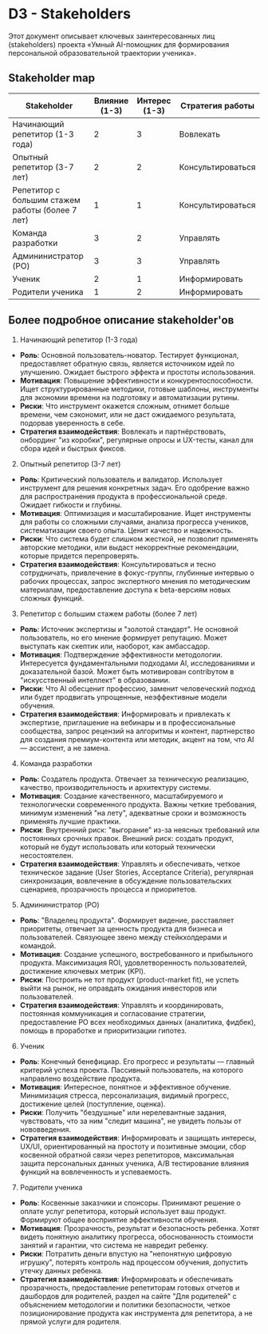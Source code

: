 # D3 - Stakeholders

Этот документ описывает ключевых заинтересованных лиц (stakeholders) проекта «Умный AI-помощник для формирования персональной образовательной траектории ученика».

## Stakeholder map

| Stakeholder                       | Влияние (1-3) | Интерес (1-3) | Стратегия работы                           |
|-----------------------------------|---------------|---------------|--------------------------------------------|
| Начинающий репетитор (1-3 года)      | 2             | 3             | Вовлекать |
| Опытный репетитор (3-7 лет)       | 2             | 2             | Консультироваться  |
| Репетитор с большим стажем работы (более 7 лет)                          | 1             | 1             | Консультироваться  |
| Команда разработки            | 3             | 2             | Управлять  |
| Админинистратор (PO)                 | 3             | 3             | Управлять  |
| Ученик                     | 2             | 1             | Информировать  |
| Родители ученика            | 1             | 2             | Информировать |

## Более подробное описание stakeholder'ов

1. Начинающий репетитор (1-3 года)
- **Роль**: Основной пользователь-новатор. Тестирует функционал, предоставляет обратную связь, является источником идей по улучшению. Ожидает быстрого эффекта и простоты использования.
- **Мотивация**: Повышение эффективности и конкурентоспособности. Ищет структурированные методики, готовые шаблоны, инструменты для экономии времени на подготовку и автоматизации рутины.
- **Риски**: Что инструмент окажется сложным, отнимет больше времени, чем сэкономит, или не даст ожидаемого результата, подорвав уверенность в себе.
- **Стратегия взаимодействия**: Вовлекать и партнёрствовать, онбординг "из коробки", регулярные опросы и UX-тесты, канал для сбора идей и быстрых фиксов.

2. Опытный репетитор (3-7 лет)
- **Роль**: Критический пользователь и валидатор. Использует инструмент для решения конкретных задач. Его одобрение важно для распространения продукта в профессиональной среде. Ожидает гибкости и глубины.
- **Мотивация**: Оптимизация и масштабирование. Ищет инструменты для работы со сложными случаями, анализа прогресса учеников, систематизации своего опыта. Ценит качество и надежность.
- **Риски**: Что система будет слишком жесткой, не позволит применять авторские методики, или выдаст некорректные рекомендации, которые придется перепроверять.
- **Стратегия взаимодействия**: Консультироваться и тесно сотрудничать, привлечение в фокус-группы, глубинные интервью о рабочих процессах, запрос экспертного мнения по методическим материалам, предоставление доступа к beta-версиям новых сложных функций.

3. Репетитор с большим стажем работы (более 7 лет)
- **Роль**: Источник экспертизы и "золотой стандарт". Не основной пользователь, но его мнение формирует репутацию. Может выступать как скептик или, наоборот, как амбассадор.
- **Мотивация**: Подтверждение эффективности методологии. Интересуется фундаментальными подходами AI, исследованиями и доказательной базой. Может быть мотивирован contribутом в "искусственный интеллект" в образовании.
- **Риски**: Что AI обесценит профессию, заменит человеческий подход или будет продвигать упрощенные, неэффективные модели обучения.
- **Стратегия взаимодействия**: Информировать и привлекать к экспертизе, приглашение на вебинары и в профессиональные сообщества, запрос рецензий на алгоритмы и контент, партнерство для создания премиум-контента или методик, акцент на том, что AI — ассистент, а не замена.

4. Команда разработки
- **Роль**: Создатель продукта. Отвечает за техническую реализацию, качество, производительность и архитектуру системы.
- **Мотивация**: Создание качественного, масштабируемого и технологически современного продукта. Важны четкие требования, минимум изменений "на лету", адекватные сроки и возможность применять лучшие практики.
- **Риски**: Внутренний риск: "выгорание" из-за неясных требований или постоянных срочных правок. Внешний риск: создать продукт, который не будут использовать или который технически несостоятелен.
- **Стратегия взаимодействия**: Управлять и обеспечивать, четкое техническое задание (User Stories, Acceptance Criteria), регулярная синхронизация,  вовлечение в обсуждение пользовательских сценариев, прозрачность процесса и приоритетов.

5. Админинистратор (PO)
- **Роль**: "Владелец продукта". Формирует видение, расставляет приоритеты, отвечает за ценность продукта для бизнеса и пользователей. Связующее звено между стейкхолдерами и командой.
- **Мотивация**: Создание успешного, востребованного и прибыльного продукта. Максимизация ROI, удовлетворенность пользователей, достижение ключевых метрик (KPI).
- **Риски**: Построить не тот продукт (product-market fit), не успеть выйти на рынок, не оправдать ожидания инвесторов или пользователей.
- **Стратегия взаимодействия**: Управлять и координировать, постоянная коммуникация и согласование стратегии, предоставление PO всех необходимых данных (аналитика, фидбек), помощь в проработке и приоритизации гипотез.

6. Ученик
- **Роль**: Конечный бенефициар. Его прогресс и результаты — главный критерий успеха проекта. Пассивный пользователь, на которого направлено воздействие продукта.
- **Мотивация**: Интересное, понятное и эффективное обучение. Минимизация стресса, персонализация, видимый прогресс, достижение целей (поступление, оценка).
- **Риски**: Получить "бездушные" или нерелевантные задания, чувствовать, что за ним "следит машина", не увидеть пользы от нововведения.
- **Стратегия взаимодействия**: Информировать и защищать интересы, UX/UI, ориентированный на простоту и позитивные эмоции, сбор косвенной обратной связи через репетиторов, максимальная защита персональных данных ученика, А/B тестирование влияния функций на вовлеченность и успеваемость.

7. Родители ученика
- **Роль**: Косвенные заказчики и спонсоры. Принимают решение о оплате услуг репетитора, который использует ваш продукт. Формируют общее восприятие эффективности обучения.
- **Мотивация**: Прозрачность, результат и безопасность ребенка. Хотят видеть понятную аналитику прогресса, обоснованность стоимости занятий и гарантии, что система не навредит ребенку.
- **Риски**: Потратить деньги впустую на "непонятную цифровую игрушку", потерять контроль над процессом обучения, допустить утечку данных ребенка.
- **Стратегия взаимодействия**: Информировать и обеспечивать прозрачность, предоставление репетиторам готовых отчетов и дашбордов для родителей, раздел на сайте "Для родителей" с объяснением методологии и политики безопасности, четкое позиционирование продукта как инструмента для репетитора, а не прямой услуги для родителя.
